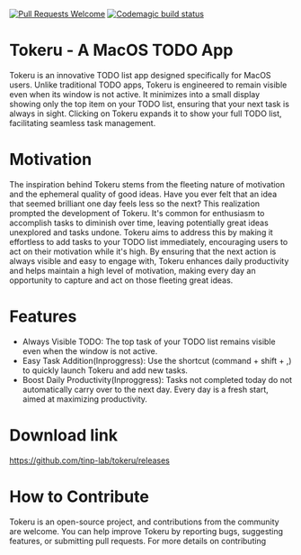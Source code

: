 [![Pull Requests Welcome](https://img.shields.io/badge/PRs-welcome-brightgreen.svg?style=flat)](http://makeapullrequest.com)
[![Codemagic build status](https://api.codemagic.io/apps/65d834ac3786568a8b6ef02e/65d83d4548306436129e0db1/status_badge.svg)](https://codemagic.io/apps/65d834ac3786568a8b6ef02e/65d83d4548306436129e0db1/latest_build)

# Tokeru - A MacOS TODO App

Tokeru is an innovative TODO list app designed specifically for MacOS users. Unlike traditional TODO apps, Tokeru is engineered to remain visible even when its window is not active. It minimizes into a small display showing only the top item on your TODO list, ensuring that your next task is always in sight. Clicking on Tokeru expands it to show your full TODO list, facilitating seamless task management.

# Motivation

The inspiration behind Tokeru stems from the fleeting nature of motivation and the ephemeral quality of good ideas. Have you ever felt that an idea that seemed brilliant one day feels less so the next? This realization prompted the development of Tokeru. It's common for enthusiasm to accomplish tasks to diminish over time, leaving potentially great ideas unexplored and tasks undone. Tokeru aims to address this by making it effortless to add tasks to your TODO list immediately, encouraging users to act on their motivation while it's high. By ensuring that the next action is always visible and easy to engage with, Tokeru enhances daily productivity and helps maintain a high level of motivation, making every day an opportunity to capture and act on those fleeting great ideas.

# Features

- Always Visible TODO: The top task of your TODO list remains visible even when the window is not active.
- Easy Task Addition(Inproggress): Use the shortcut (command + shift + ,) to quickly launch Tokeru and add new tasks.
- Boost Daily Productivity(Inproggress): Tasks not completed today do not automatically carry over to the next day. Every day is a fresh start, aimed at maximizing productivity.

# Download link

https://github.com/tinp-lab/tokeru/releases

# How to Contribute

Tokeru is an open-source project, and contributions from the community are welcome. You can help improve Tokeru by reporting bugs, suggesting features, or submitting pull requests. For more details on contributing
